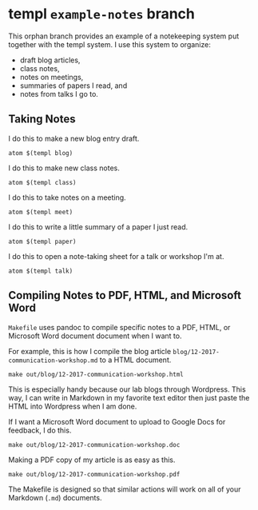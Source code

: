 # templ `example-notes` branch

This orphan branch provides an example of a notekeeping system put together with the templ system.
I use this system to organize:
* draft blog articles,
* class notes,
* notes on meetings,
* summaries of papers I read, and
* notes from talks I go to.

## Taking Notes

I do this to make a new blog entry draft.
```
atom $(templ blog)
```

I do this to make new class notes.
```
atom $(templ class)
```

I do this to take notes on a meeting.
```
atom $(templ meet)
```

I do this to write a little summary of a paper I just read.
```
atom $(templ paper)
```

I do this to open a note-taking sheet for a talk or workshop I'm at.
```
atom $(templ talk)
```

## Compiling Notes to PDF, HTML, and Microsoft Word

`Makefile` uses pandoc to compile specific notes to a PDF, HTML, or Microsoft Word document document when I want to.

For example, this is how I compile the blog article `blog/12-2017-communication-workshop.md` to a HTML document.
```
make out/blog/12-2017-communication-workshop.html
```
This is especially handy because our lab blogs through Wordpress.
This way, I can write in Markdown in my favorite text editor then just paste the HTML into Wordpress when I am done.

If I want a Microsoft Word document to upload to Google Docs for feedback, I do this.
```
make out/blog/12-2017-communication-workshop.doc
```

Making a PDF copy of my article is as easy as this.
```
make out/blog/12-2017-communication-workshop.pdf
```

The Makefile is designed so that similar actions will work on all of your Markdown (`.md`) documents.
